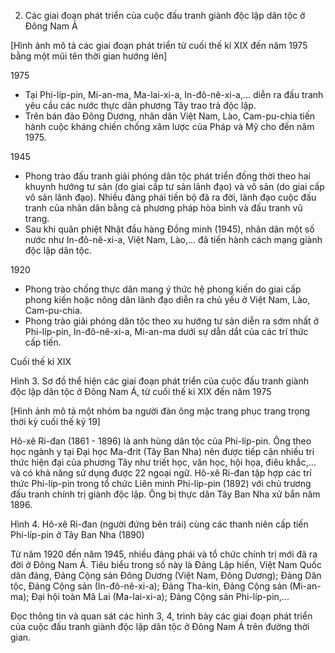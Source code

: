 2. Các giai đoạn phát triển của cuộc đấu tranh giành độc lập dân tộc ở Đông Nam Á

[Hình ảnh mô tả các giai đoạn phát triển từ cuối thế kỉ XIX đến năm 1975 bằng một mũi tên thời gian hướng lên]

1975
- Tại Phi-líp-pin, Mi-an-ma, Ma-lai-xi-a, In-đô-nê-xi-a,... diễn ra đấu tranh yêu cầu các nước thực dân phương Tây trao trả độc lập.
- Trên bán đảo Đông Dương, nhân dân Việt Nam, Lào, Cam-pu-chia tiến hành cuộc kháng chiến chống xâm lược của Pháp và Mỹ cho đến năm 1975.

1945
- Phong trào đấu tranh giải phóng dân tộc phát triển đồng thời theo hai khuynh hướng tư sản (do giai cấp tư sản lãnh đạo) và vô sản (do giai cấp vô sản lãnh đạo). Nhiều đảng phái tiến bộ đã ra đời, lãnh đạo cuộc đấu tranh của nhân dân bằng cả phương pháp hòa bình và đấu tranh vũ trang.
- Sau khi quân phiệt Nhật đầu hàng Đồng minh (1945), nhân dân một số nước như In-đô-nê-xi-a, Việt Nam, Lào,... đã tiến hành cách mạng giành độc lập dân tộc.

1920
- Phong trào chống thực dân mang ý thức hệ phong kiến do giai cấp phong kiến hoặc nông dân lãnh đạo diễn ra chủ yếu ở Việt Nam, Lào, Cam-pu-chia.
- Phong trào giải phóng dân tộc theo xu hướng tư sản diễn ra sớm nhất ở Phi-líp-pin, In-đô-nê-xi-a, Mi-an-ma dưới sự dẫn dắt của các trí thức cấp tiến.

Cuối thế kỉ XIX

Hình 3. Sơ đồ thể hiện các giai đoạn phát triển của cuộc đấu tranh giành độc lập dân tộc ở Đông Nam Á, từ cuối thế kỉ XIX đến năm 1975

[Hình ảnh mô tả một nhóm ba người đàn ông mặc trang phục trang trọng thời kỳ cuối thế kỷ 19]

Hô-xê Ri-đan (1861 - 1896) là anh hùng dân tộc của Phi-líp-pin. Ông theo học ngành y tại Đại học Ma-đrit (Tây Ban Nha) nên được tiếp cận nhiều tri thức hiện đại của phương Tây như triết học, văn học, hội họa, điêu khắc,... và có khả năng sử dụng được 22 ngoại ngữ. Hô-xê Ri-đan tập hợp các trí thức Phi-líp-pin trong tổ chức Liên minh Phi-líp-pin (1892) với chủ trương đấu tranh chính trị giành độc lập. Ông bị thực dân Tây Ban Nha xử bắn năm 1896.

Hình 4. Hô-xê Ri-đan (người đứng bên trái) cùng các thanh niên cấp tiến Phi-líp-pin ở Tây Ban Nha (1890)

Từ năm 1920 đến năm 1945, nhiều đảng phái và tổ chức chính trị mới đã ra đời ở Đông Nam Á. Tiêu biểu trong số này là Đảng Lập hiến, Việt Nam Quốc dân đảng, Đảng Cộng sản Đông Dương (Việt Nam, Đông Dương); Đảng Dân tộc, Đảng Cộng sản (In-đô-nê-xi-a); Đảng Tha-kin, Đảng Cộng sản (Mi-an-ma); Đại hội toàn Mã Lai (Ma-lai-xi-a); Đảng Cộng sản Phi-líp-pin,...

Đọc thông tin và quan sát các hình 3, 4, trình bày các giai đoạn phát triển của cuộc đấu tranh giành độc lập dân tộc ở Đông Nam Á trên đường thời gian.